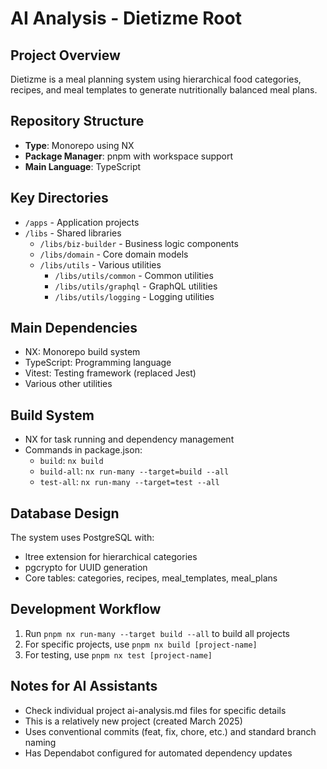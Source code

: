 # AI Analysis - Dietizme Root

## Project Overview
Dietizme is a meal planning system using hierarchical food categories, recipes, and meal templates to generate nutritionally balanced meal plans.

## Repository Structure
- **Type**: Monorepo using NX
- **Package Manager**: pnpm with workspace support
- **Main Language**: TypeScript

## Key Directories
- `/apps` - Application projects
- `/libs` - Shared libraries
  - `/libs/biz-builder` - Business logic components
  - `/libs/domain` - Core domain models
  - `/libs/utils` - Various utilities
    - `/libs/utils/common` - Common utilities
    - `/libs/utils/graphql` - GraphQL utilities
    - `/libs/utils/logging` - Logging utilities

## Main Dependencies
- NX: Monorepo build system
- TypeScript: Programming language
- Vitest: Testing framework (replaced Jest)
- Various other utilities

## Build System
- NX for task running and dependency management
- Commands in package.json:
  - `build`: `nx build`
  - `build-all`: `nx run-many --target=build --all`
  - `test-all`: `nx run-many --target=test --all`

## Database Design
The system uses PostgreSQL with:
- ltree extension for hierarchical categories
- pgcrypto for UUID generation
- Core tables: categories, recipes, meal_templates, meal_plans

## Development Workflow
1. Run `pnpm nx run-many --target build --all` to build all projects
2. For specific projects, use `pnpm nx build [project-name]`
3. For testing, use `pnpm nx test [project-name]`

## Notes for AI Assistants
- Check individual project ai-analysis.md files for specific details
- This is a relatively new project (created March 2025)
- Uses conventional commits (feat, fix, chore, etc.) and standard branch naming
- Has Dependabot configured for automated dependency updates
